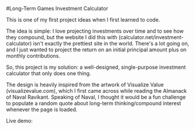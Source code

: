 #Long-Term Games Investment Calculator

This is one of my first project ideas when I first learned to code.

The idea is simple: I love projecting investments over time and to see how they compound, but the website I did this with (calculator.net/investment-calculator) isn't exactly the prettiest site in the world. There's a lot going on, and I just wanted to project the return on an initial principal amount plus on monthly contributions.

So, this project is my solution: a well-designed, single-purpose investment calculator that only does one thing.

The design is heavily inspired from the artwork of Visualize Value (visualizevalue.com), which I first came across while reading the Almanack of Naval Ravikant. Speaking of Naval, I thought it would be a fun challenge to populate a random quote about long-term thinking/compound interest whenever the page is loaded.

Live demo: 